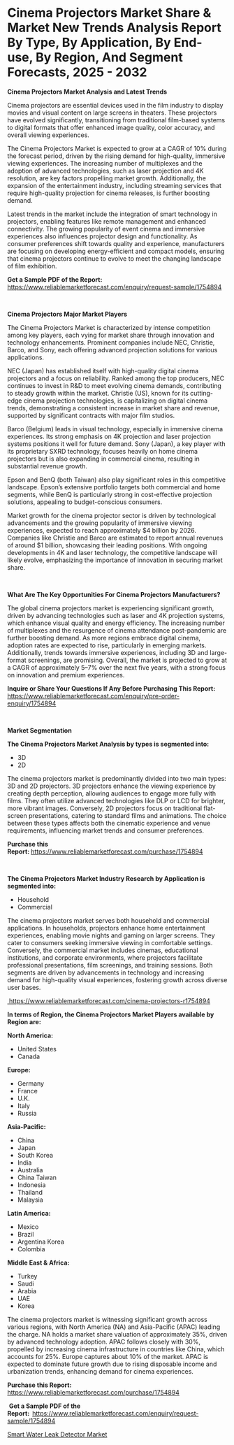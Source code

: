 <p><h1>Cinema Projectors Market Share & Market New Trends Analysis Report By Type, By Application, By End-use, By Region, And Segment Forecasts, 2025 - 2032</h1></p><p><strong>Cinema Projectors Market Analysis and Latest Trends</strong></p>
<p><p>Cinema projectors are essential devices used in the film industry to display movies and visual content on large screens in theaters. These projectors have evolved significantly, transitioning from traditional film-based systems to digital formats that offer enhanced image quality, color accuracy, and overall viewing experiences.</p><p>The Cinema Projectors Market is expected to grow at a CAGR of 10% during the forecast period, driven by the rising demand for high-quality, immersive viewing experiences. The increasing number of multiplexes and the adoption of advanced technologies, such as laser projection and 4K resolution, are key factors propelling market growth. Additionally, the expansion of the entertainment industry, including streaming services that require high-quality projection for cinema releases, is further boosting demand.</p><p>Latest trends in the market include the integration of smart technology in projectors, enabling features like remote management and enhanced connectivity. The growing popularity of event cinema and immersive experiences also influences projector design and functionality. As consumer preferences shift towards quality and experience, manufacturers are focusing on developing energy-efficient and compact models, ensuring that cinema projectors continue to evolve to meet the changing landscape of film exhibition.</p></p>
<p><strong>Get a Sample PDF of the Report:&nbsp;</strong> <a href="https://www.reliablemarketforecast.com/enquiry/request-sample/1754894?utm_campaign=2290&utm_medium=2&utm_source=Github&utm_content=ia&utm_term=19022025&utm_id=cinema-projectors">https://www.reliablemarketforecast.com/enquiry/request-sample/1754894</a></p>
<p>&nbsp;</p>
<p><strong>Cinema Projectors Major Market Players</strong></p>
<p><p>The Cinema Projectors Market is characterized by intense competition among key players, each vying for market share through innovation and technology enhancements. Prominent companies include NEC, Christie, Barco, and Sony, each offering advanced projection solutions for various applications.</p><p>NEC (Japan) has established itself with high-quality digital cinema projectors and a focus on reliability. Ranked among the top producers, NEC continues to invest in R&D to meet evolving cinema demands, contributing to steady growth within the market. Christie (US), known for its cutting-edge cinema projection technologies, is capitalizing on digital cinema trends, demonstrating a consistent increase in market share and revenue, supported by significant contracts with major film studios.</p><p>Barco (Belgium) leads in visual technology, especially in immersive cinema experiences. Its strong emphasis on 4K projection and laser projection systems positions it well for future demand. Sony (Japan), a key player with its proprietary SXRD technology, focuses heavily on home cinema projectors but is also expanding in commercial cinema, resulting in substantial revenue growth.</p><p>Epson and BenQ (both Taiwan) also play significant roles in this competitive landscape. Epson’s extensive portfolio targets both commercial and home segments, while BenQ is particularly strong in cost-effective projection solutions, appealing to budget-conscious consumers.</p><p>Market growth for the cinema projector sector is driven by technological advancements and the growing popularity of immersive viewing experiences, expected to reach approximately $4 billion by 2026. Companies like Christie and Barco are estimated to report annual revenues of around $1 billion, showcasing their leading positions. With ongoing developments in 4K and laser technology, the competitive landscape will likely evolve, emphasizing the importance of innovation in securing market share.</p></p>
<p>&nbsp;</p>
<p><strong>What Are The Key Opportunities For Cinema Projectors Manufacturers?</strong></p>
<p><p>The global cinema projectors market is experiencing significant growth, driven by advancing technologies such as laser and 4K projection systems, which enhance visual quality and energy efficiency. The increasing number of multiplexes and the resurgence of cinema attendance post-pandemic are further boosting demand. As more regions embrace digital cinema, adoption rates are expected to rise, particularly in emerging markets. Additionally, trends towards immersive experiences, including 3D and large-format screenings, are promising. Overall, the market is projected to grow at a CAGR of approximately 5–7% over the next five years, with a strong focus on innovation and premium experiences.</p></p>
<p><strong>Inquire or Share Your Questions If Any Before Purchasing This Report:</strong> <a href="https://www.reliablemarketforecast.com/enquiry/pre-order-enquiry/1754894?utm_campaign=2290&utm_medium=2&utm_source=Github&utm_content=ia&utm_term=19022025&utm_id=cinema-projectors">https://www.reliablemarketforecast.com/enquiry/pre-order-enquiry/1754894</a></p>
<p>&nbsp;</p>
<p><strong>Market Segmentation</strong></p>
<p><strong>The Cinema Projectors Market Analysis by types is segmented into:</strong></p>
<p><ul><li>3D</li><li>2D</li></ul></p>
<p><p>The cinema projectors market is predominantly divided into two main types: 3D and 2D projectors. 3D projectors enhance the viewing experience by creating depth perception, allowing audiences to engage more fully with films. They often utilize advanced technologies like DLP or LCD for brighter, more vibrant images. Conversely, 2D projectors focus on traditional flat-screen presentations, catering to standard films and animations. The choice between these types affects both the cinematic experience and venue requirements, influencing market trends and consumer preferences.</p></p>
<p><strong>Purchase this Report:&nbsp;</strong><a href="https://www.reliablemarketforecast.com/purchase/1754894?utm_campaign=2290&utm_medium=2&utm_source=Github&utm_content=ia&utm_term=19022025&utm_id=cinema-projectors">https://www.reliablemarketforecast.com/purchase/1754894</a></p>
<p>&nbsp;</p>
<p><strong>The Cinema Projectors Market Industry Research by Application is segmented into:</strong></p>
<p><ul><li>Household</li><li>Commercial</li></ul></p>
<p><p>The cinema projectors market serves both household and commercial applications. In households, projectors enhance home entertainment experiences, enabling movie nights and gaming on larger screens. They cater to consumers seeking immersive viewing in comfortable settings. Conversely, the commercial market includes cinemas, educational institutions, and corporate environments, where projectors facilitate professional presentations, film screenings, and training sessions. Both segments are driven by advancements in technology and increasing demand for high-quality visual experiences, fostering growth across diverse user bases.</p></p>
<p><a href="https://www.reliablemarketforecast.com/cinema-projectors-r1754894?utm_campaign=2290&utm_medium=2&utm_source=Github&utm_content=ia&utm_term=19022025&utm_id=cinema-projectors">&nbsp;https://www.reliablemarketforecast.com/cinema-projectors-r1754894</a></p>
<p><strong>In terms of Region, the Cinema Projectors Market Players available by Region are:</strong></p>
<p>
    <p> <strong> North America: </strong>
        <ul>
            <li>United States</li>
            <li>Canada</li>
        </ul>
        </p> 
    <p> <strong> Europe: </strong>
        <ul>
            <li>Germany</li>
            <li>France</li>
            <li>U.K.</li>
            <li>Italy</li>
            <li>Russia</li>
        </ul>
        </p> 
    <p> <strong> Asia-Pacific: </strong>
        <ul>
            <li>China</li>
            <li>Japan</li>
            <li>South Korea</li>
            <li>India</li>
            <li>Australia</li>
            <li>China Taiwan</li>
            <li>Indonesia</li>
            <li>Thailand</li>
            <li>Malaysia</li>
        </ul>
        </p> 
    <p> <strong> Latin America: </strong>
        <ul>
            <li>Mexico</li>
            <li>Brazil</li>
            <li>Argentina Korea</li>
            <li>Colombia</li>
        </ul>
        </p> 
    <p> <strong> Middle East & Africa: </strong>
        <ul>
            <li>Turkey</li>
            <li>Saudi</li>
            <li>Arabia</li>
            <li>UAE</li>
            <li>Korea</li>
        </ul>
    </p>
    </p>
<p><p>The cinema projectors market is witnessing significant growth across various regions, with North America (NA) and Asia-Pacific (APAC) leading the charge. NA holds a market share valuation of approximately 35%, driven by advanced technology adoption. APAC follows closely with 30%, propelled by increasing cinema infrastructure in countries like China, which accounts for 25%. Europe captures about 10% of the market. APAC is expected to dominate future growth due to rising disposable income and urbanization trends, enhancing demand for cinema experiences.</p></p>
<p><strong>Purchase this Report: </strong><a href="https://www.reliablemarketforecast.com/purchase/1754894?utm_campaign=2290&utm_medium=2&utm_source=Github&utm_content=ia&utm_term=19022025&utm_id=cinema-projectors">https://www.reliablemarketforecast.com/purchase/1754894</a></p>
<p>&nbsp;<strong>Get a Sample PDF of the Report:&nbsp;&nbsp;</strong><a href="https://www.reliablemarketforecast.com/enquiry/request-sample/1754894?utm_campaign=2290&utm_medium=2&utm_source=Github&utm_content=ia&utm_term=19022025&utm_id=cinema-projectors">https://www.reliablemarketforecast.com/enquiry/request-sample/1754894</a></p>
<p><strong></strong></p>
<p><p><a href="https://github.com/yazminwollma30/Market-Research-Report-List-1/blob/main/smart-water-leak-detector-market.md?utm_campaign=2290&utm_medium=2&utm_source=Github&utm_content=ia&utm_term=19022025&utm_id=cinema-projectors">Smart Water Leak Detector Market</a></p></p>
